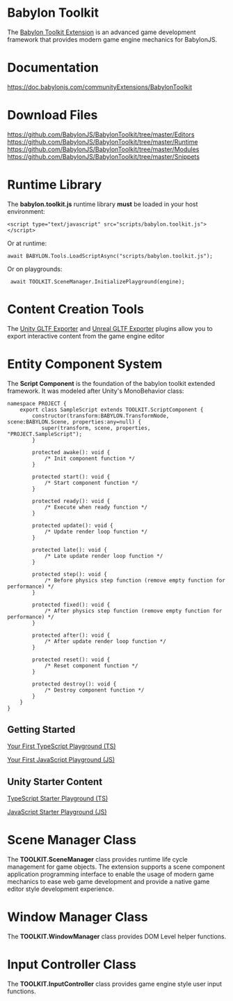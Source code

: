 # Babylon Toolkit

The <a href="https://www.babylontoolkit.com">Babylon Toolkit Extension</a> is an advanced game development framework that provides modern game engine mechanics for BabylonJS.


# Documentation

https://doc.babylonjs.com/communityExtensions/BabylonToolkit


# Download Files

https://github.com/BabylonJS/BabylonToolkit/tree/master/Editors
https://github.com/BabylonJS/BabylonToolkit/tree/master/Runtime
https://github.com/BabylonJS/BabylonToolkit/tree/master/Modules
https://github.com/BabylonJS/BabylonToolkit/tree/master/Snippets


# Runtime Library

The **babylon.toolkit.js** runtime library **must** be loaded in your host environment:

```
<script type="text/javascript" src="scripts/babylon.toolkit.js"></script>
```

Or at runtime:
```
await BABYLON.Tools.LoadScriptAsync("scripts/babylon.toolkit.js");
```

Or on playgrounds:
```
 await TOOLKIT.SceneManager.InitializePlayground(engine);
```


# Content Creation Tools

The <a href="https://github.com/BabylonJS/BabylonToolkit/tree/master/Editors/Unity">Unity GLTF Exporter</a> and <a href="https://github.com/BabylonJS/BabylonToolkit/tree/master/Editors/Unreal">Unreal GLTF Exporter</a> plugins allow you to export interactive content from the game engine editor


# Entity Component System

The **Script Component** is the foundation of the babylon toolkit extended framework. It was modeled after Unity's MonoBehavior class:
```
namespace PROJECT {
    export class SampleScript extends TOOLKIT.ScriptComponent {
        constructor(transform:BABYLON.TransformNode, scene:BABYLON.Scene, properties:any=null) {
           super(transform, scene, properties, "PROJECT.SampleScript");
        }

        protected awake(): void {
            /* Init component function */
        }

        protected start(): void {
            /* Start component function */
        }

        protected ready(): void {
            /* Execute when ready function */
        }

        protected update(): void {
            /* Update render loop function */
        }

        protected late(): void {
            /* Late update render loop function */
        }

        protected step(): void {
            /* Before physics step function (remove empty function for performance) */
        }

        protected fixed(): void {
            /* After physics step function (remove empty function for performance) */
        }

        protected after(): void {
            /* After update render loop function */
        }

        protected reset(): void {
            /* Reset component function */
        }

        protected destroy(): void {
            /* Destroy component function */
        }
    }
}
```


Getting Started 
----------------
<a href="https://playground.babylonjs.com/index.html?BabylonToolkit#LYKHXV">Your First TypeScript Playground (TS)</a>

<a href="https://playground.babylonjs.com/index.html?BabylonToolkit#NVL5A2">Your First JavaScript Playground (JS)</a>


Unity Starter Content
----------------------
<a href="https://playground.babylonjs.com/index.html?BabylonToolkit#EI0V1I">TypeScript Starter Playground (TS)</a>

<a href="https://playground.babylonjs.com/index.html?BabylonToolkit#N1FY3E">JavaScript Starter Playground (JS)</a>


# Scene Manager Class

The **TOOLKIT.SceneManager** class provides runtime life cycle management for game objects. The extension supports a scene component application programming interface to enable the usage of modern game mechanics to ease web game development and provide a native game editor style development experience.


# Window Manager Class

The **TOOLKIT.WindowManager** class provides DOM Level helper functions.


# Input Controller Class

The **TOOLKIT.InputController** class provides game engine style user input functions.

